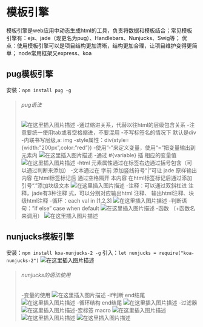

# []()模板引擎

模板引擎是web应用中动态生成html的工具，负责将数据和模板结合；常见模板引擎有：ejs、jade（现更名为pug）、Handlebars、Nunjucks、Swig等；
优点：使用模板引擎可以是项目结构更加清晰，结构更加合理，让项目维护变得更简单；
node常用框架又express、koa

## []()pug模板引擎

安装：`npm install pug -g`

>###### []()pug语法
>
>![在这里插入图片描述](https://img-blog.csdnimg.cn/20200327100510901.png#pic_center)
>-通过缩进关系，代替以往html的层级包含关系
>-注意要统一使用tab或者空格缩进，不要混用
>-不写标签名的情况下 默认是div
>-内联书写层级,a: img
>-style属性：div(style={width:”200px”,color:”red”})
>-使用”-”来定义变量，使用“=”把变量输出到元素内
>![在这里插入图片描述](https://img-blog.csdnimg.cn/20200327095302785.png)
>-通过 #{variable} 插 相应的变量值
>![在这里插入图片描述](https://img-blog.csdnimg.cn/20200327095229662.png)
>-html 元素属性通过在标签右边通过括号包含（可以通过判断来添加）
>-文本通过在 字前 添加竖线符号“|”可让 jade 原样输出内容 在html标签标记后 通过空格隔开 本内容 在html标签标记后通过添加引号“.”添加块级文本
>![在这里插入图片描述](https://img-blog.csdnimg.cn/20200327095743886.png#pic_center)
>-注释：可以通过双斜杠进 注释，jade有3种注释 式，可以分别对应输出html 注释、 输出html注释、块级html注释
>-循环：each val in [1,2,3]
>![在这里插入图片描述](https://img-blog.csdnimg.cn/20200327095146202.png#pic_center)
>-判断语句：”if  else”  case  when default
>![在这里插入图片描述](https://img-blog.csdnimg.cn/20200327095012636.png?x-oss-processimage/watermark,type_ZmFuZ3poZW5naGVpdGk,shadow_10,text_aHR0cHM6Ly9ibG9nLmNzZG4ubmV0L0hCRl9fY2c,size_16,color_FFFFFF,t_70#pic_center)
>-函数      （+函数名来调用）
>![在这里插入图片描述](https://img-blog.csdnimg.cn/20200327103812357.png)

## []()nunjucks模板引擎

安装：`npm install koa-nunjucks-2 -g`
引入：`let nunjucks = require("koa-nunjucks-2")`
![在这里插入图片描述](https://img-blog.csdnimg.cn/20200327100741333.png?x-oss-processimage/watermark,type_ZmFuZ3poZW5naGVpdGk,shadow_10,text_aHR0cHM6Ly9ibG9nLmNzZG4ubmV0L0hCRl9fY2c,size_16,color_FFFFFF,t_70#pic_center)

>###### []()nunjucks的语法使用
>
>-变量的使用
>![在这里插入图片描述](https://img-blog.csdnimg.cn/20200327101135242.png)
>-if判断 end结尾
>![在这里插入图片描述](https://img-blog.csdnimg.cn/20200327101552489.png?x-oss-processimage/watermark,type_ZmFuZ3poZW5naGVpdGk,shadow_10,text_aHR0cHM6Ly9ibG9nLmNzZG4ubmV0L0hCRl9fY2c,size_16,color_FFFFFF,t_70)
>-循环结构 end结尾
>![在这里插入图片描述](https://img-blog.csdnimg.cn/20200327101636906.png?x-oss-processimage/watermark,type_ZmFuZ3poZW5naGVpdGk,shadow_10,text_aHR0cHM6Ly9ibG9nLmNzZG4ubmV0L0hCRl9fY2c,size_16,color_FFFFFF,t_70)
>-过滤器
>![在这里插入图片描述](https://img-blog.csdnimg.cn/20200327103626886.png)-宏标签 macro
>![在这里插入图片描述](https://img-blog.csdnimg.cn/20200327105224152.png?x-oss-processimage/watermark,type_ZmFuZ3poZW5naGVpdGk,shadow_10,text_aHR0cHM6Ly9ibG9nLmNzZG4ubmV0L0hCRl9fY2c,size_16,color_FFFFFF,t_70)
>![在这里插入图片描述](https://img-blog.csdnimg.cn/20200327105234196.png)
>![在这里插入图片描述](https://img-blog.csdnimg.cn/20200327105543609.png?x-oss-processimage/watermark,type_ZmFuZ3poZW5naGVpdGk,shadow_10,text_aHR0cHM6Ly9ibG9nLmNzZG4ubmV0L0hCRl9fY2c,size_16,color_FFFFFF,t_70)
